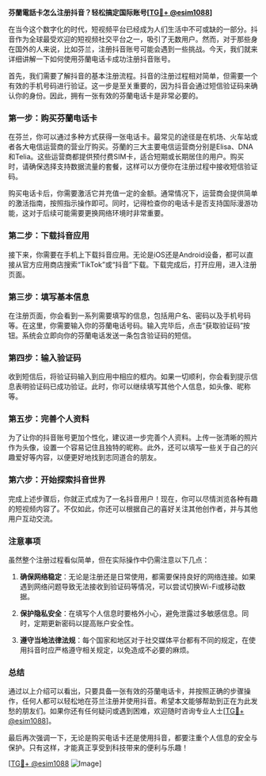 **芬蘭電話卡怎么注册抖音？轻松搞定国际账号[[TG💪+ @esim1088](https://t.me/s/esim1088)]**

在当今这个数字化的时代，短视频平台已经成为人们生活中不可或缺的一部分。抖音作为全球最受欢迎的短视频社交平台之一，吸引了无数用户。然而，对于那些身在国外的人来说，比如芬兰，注册抖音账号可能会遇到一些挑战。今天，我们就来详细讲解一下如何使用芬蘭电话卡成功注册抖音账号。

首先，我们需要了解抖音的基本注册流程。抖音的注册过程相对简单，但需要一个有效的手机号码进行验证。这一步是至关重要的，因为抖音会通过短信验证码来确认你的身份。因此，拥有一张有效的芬蘭电话卡是非常必要的。

### 第一步：购买芬蘭电话卡

在芬兰，你可以通过多种方式获得一张电话卡。最常见的途径是在机场、火车站或者各大电信运营商的营业厅购买。芬蘭的三大主要电信运营商分别是Elisa、DNA和Telia。这些运营商都提供预付费SIM卡，适合短期或长期居住的用户。购买时，请确保选择支持数据流量的套餐，这样可以方便你在注册过程中接收短信验证码。

购买电话卡后，你需要激活它并充值一定的金额。通常情况下，运营商会提供简单的激活指南，按照指示操作即可。同时，记得检查你的电话卡是否支持国际漫游功能，这对于后续可能需要更换网络环境时非常重要。

### 第二步：下载抖音应用

接下来，你需要在手机上下载抖音应用。无论是iOS还是Android设备，都可以直接从官方应用商店搜索“TikTok”或“抖音”下载。下载完成后，打开应用，进入注册页面。

### 第三步：填写基本信息

在注册页面，你会看到一系列需要填写的信息，包括用户名、密码以及手机号码等。在这里，你需要输入你的芬蘭电话号码。输入完毕后，点击“获取验证码”按钮。系统会立即向你的芬蘭电话发送一条包含验证码的短信。

### 第四步：输入验证码

收到短信后，将验证码输入到应用中相应的框内。如果一切顺利，你会看到提示信息表明验证码已成功验证。此时，你可以继续填写其他个人信息，如头像、昵称等。

### 第五步：完善个人资料

为了让你的抖音账号更加个性化，建议进一步完善个人资料。上传一张清晰的照片作为头像，设置一个容易记住且独特的昵称。此外，还可以填写一些关于自己的兴趣爱好等内容，以便更好地找到志同道合的朋友。

### 第六步：开始探索抖音世界

完成上述步骤后，你就正式成为了一名抖音用户！现在，你可以尽情浏览各种有趣的短视频内容了。不仅如此，你还可以根据自己的喜好关注其他创作者，并与其他用户互动交流。

### 注意事项

虽然整个注册过程看似简单，但在实际操作中仍需注意以下几点：

1. **确保网络稳定**：无论是注册还是日常使用，都需要保持良好的网络连接。如果遇到网络问题导致无法接收到验证码等情况，可以尝试切换Wi-Fi或移动数据。
   
2. **保护隐私安全**：在填写个人信息时要格外小心，避免泄露过多敏感信息。同时，定期更新密码以提高账户安全性。

3. **遵守当地法律法规**：每个国家和地区对于社交媒体平台都有不同的规定，在使用抖音时应严格遵守相关规定，以免造成不必要的麻烦。

### 总结

通过以上介绍可以看出，只要具备一张有效的芬蘭电话卡，并按照正确的步骤操作，任何人都可以轻松地在芬兰注册并使用抖音。希望本文能够帮助到正在为此发愁的朋友们。如果你还有任何疑问或遇到困难，欢迎随时咨询专业人士[[TG💪+ @esim1088](https://t.me/s/esim1088)]。

最后再次强调一下，无论是购买电话卡还是使用抖音，都要注重个人信息的安全与保护。只有这样，才能真正享受到科技带来的便利与乐趣！

[[TG💪+ @esim1088](https://t.me/s/esim1088) ![Image](https://i.postimg.cc/4NQfJmqS/Snipaste-2025-05-13-00-14-12.png)]